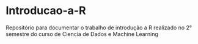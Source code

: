 # Introducao-a-R
Repositório para documentar o trabalho de introdução a R realizado no 2° semestre do curso de Ciencia de Dados e Machine Learning 
